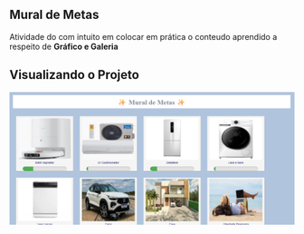 ## Mural de Metas
Atividade do com intuito em colocar em prática o conteudo aprendido a respeito de **Gráfico e Galeria**

## Visualizando o Projeto
<img src="https://github.com/TatyOtty/Mural_de_Metas/blob/main/mural.png"/>
